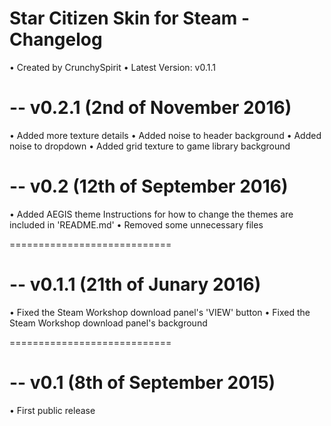 Star Citizen Skin for Steam - Changelog
=================================
  • Created by CrunchySpirit
  • Latest Version: v0.1.1

-- v0.2.1 (2nd of November 2016)
=========

• Added more texture details
  • Added noise to header background
  • Added noise to dropdown
  • Added grid texture to game library background

-- v0.2 (12th of September 2016)
=========

  • Added AEGIS theme
    Instructions for how to change the themes are included in 'README.md'
  • Removed some unnecessary files

============================

-- v0.1.1 (21th of Junary 2016)
=========

  • Fixed the Steam Workshop download panel's 'VIEW' button
  • Fixed the Steam Workshop download panel's background

============================

-- v0.1 (8th of September 2015)
=========

  • First public release

